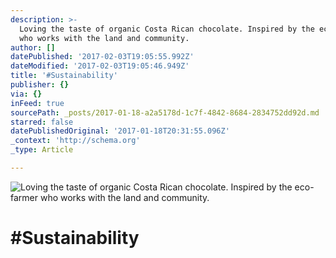 ```yaml
---
description: >-
  Loving the taste of organic Costa Rican chocolate. Inspired by the eco-farmer
  who works with the land and community.
author: []
datePublished: '2017-02-03T19:05:55.992Z'
dateModified: '2017-02-03T19:05:46.949Z'
title: '#Sustainability'
publisher: {}
via: {}
inFeed: true
sourcePath: _posts/2017-01-18-a2a5178d-1c7f-4842-8684-2834752dd92d.md
starred: false
datePublishedOriginal: '2017-01-18T20:31:55.096Z'
_context: 'http://schema.org'
_type: Article

---
```

![Loving the taste of organic Costa Rican chocolate. Inspired by the eco-farmer who works with the land and community.](https://imgflo.herokuapp.com/graph/2b2431f8e7ba7b0/ae2be1abf0e54a53d9bf6e77ca2d9a0a/croprotate.jpg?cropheight=3023&cropwidth=2049&degrees=0&input=https%3A%2F%2Fthe-grid-user-content.s3-us-west-2.amazonaws.com%2F5fa6b14b-a5b0-4b66-a284-cc4ce3d641bf.jpg&x=0&y=0)

# \#Sustainability